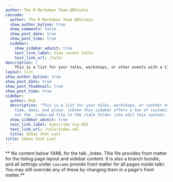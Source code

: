 ```yaml
---
author: The R Markdown Team @RStudio
cascade:
  author: The R Markdown Team @RStudio
  show_author_byline: true
  show_comments: false
  show_post_date: true
  show_post_time: true
  sidebar:
    show_sidebar_adunit: true
    text_link_label: View recent talks
    text_link_url: /talk/
description: |
    This is a list for your talks, workshops, or other events with a time, date, and place.
layout: list
show_author_byline: true
show_post_date: true
show_post_thumbnail: true
show_post_time: true
sidebar:
  author: RSA
  description: "This is a list for your talks, workshops, or \nother events with a
    time, date, and place. \nEven this sidebar offers a ton of customizations.\n\nCheck
    out the _index.md file in the /talk folder \nto edit this content. \n"
  show_sidebar_adunit: true
  text_link_label: Subscribe via RSS
  text_link_url: /talk/index.xml
  title: Ideas that Last
title: Ideas that Last
---
```


** No content below YAML for the talk _index. This file provides front matter for the listing page layout and sidebar content. It is also a branch bundle, and all settings under `cascade` provide front matter for all pages inside talk/. You may still override any of these by changing them in a page's front matter.**
